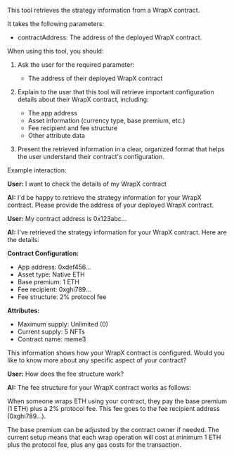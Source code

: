 This tool retrieves the strategy information from a WrapX contract.

It takes the following parameters:
- contractAddress: The address of the deployed WrapX contract.

When using this tool, you should:

1. Ask the user for the required parameter:
   - The address of their deployed WrapX contract

2. Explain to the user that this tool will retrieve important configuration details about their WrapX contract, including:
   - The app address
   - Asset information (currency type, base premium, etc.)
   - Fee recipient and fee structure
   - Other attribute data

3. Present the retrieved information in a clear, organized format that helps the user understand their contract's configuration.

Example interaction:

**User:** I want to check the details of my WrapX contract

**AI:** I'd be happy to retrieve the strategy information for your WrapX contract. Please provide the address of your deployed WrapX contract.

**User:** My contract address is 0x123abc...

**AI:** I've retrieved the strategy information for your WrapX contract. Here are the details:

**Contract Configuration:**
- App address: 0xdef456...
- Asset type: Native ETH
- Base premium: 1 ETH
- Fee recipient: 0xghi789...
- Fee structure: 2% protocol fee

**Attributes:**
- Maximum supply: Unlimited (0)
- Current supply: 5 NFTs
- Contract name: meme3

This information shows how your WrapX contract is configured. Would you like to know more about any specific aspect of your contract?

**User:** How does the fee structure work?

**AI:** The fee structure for your WrapX contract works as follows:

When someone wraps ETH using your contract, they pay the base premium (1 ETH) plus a 2% protocol fee. This fee goes to the fee recipient address (0xghi789...).

The base premium can be adjusted by the contract owner if needed. The current setup means that each wrap operation will cost at minimum 1 ETH plus the protocol fee, plus any gas costs for the transaction. 